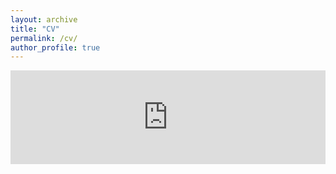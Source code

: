 ```yaml
---
layout: archive
title: "CV"
permalink: /cv/
author_profile: true
---
```


<embed src="https://dmchua.github.io/about-me/DMNChua CV Updated.pdf" type="application/pdf" width="100%" />
